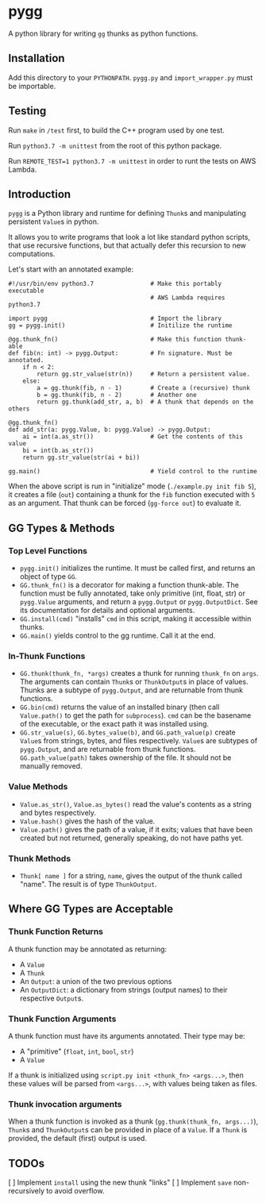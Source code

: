 # pygg

A python library for writing `gg` thunks as python functions.

## Installation

Add this directory to your `PYTHONPATH`. `pygg.py` and `import_wrapper.py`
must be importable.

## Testing

Run `make` in `/test` first, to build the C++ program used by one test.

Run `python3.7 -m unittest` from the root of this python package.

Run `REMOTE_TEST=1 python3.7 -m unittest` in order to runt the tests on AWS
Lambda.

## Introduction

`pygg` is a Python library and runtime for defining `Thunk`s and manipulating
persistent `Value`s in python.

It allows you to write programs that look a lot like standard python scripts,
that use recursive functions, but that actually defer this recursion to new
computations.

Let's start with an annotated example:

```
#!/usr/bin/env python3.7                # Make this portably executable
                                        # AWS Lambda requires python3.7

import pygg                             # Import the library
gg = pygg.init()                        # Initilize the runtime

@gg.thunk_fn()                          # Make this function thunk-able
def fib(n: int) -> pygg.Output:         # Fn signature. Must be annotated.
    if n < 2:
        return gg.str_value(str(n))     # Return a persistent value.
    else:
        a = gg.thunk(fib, n - 1)        # Create a (recursive) thunk
        b = gg.thunk(fib, n - 2)        # Another one
        return gg.thunk(add_str, a, b)  # A thunk that depends on the others

@gg.thunk_fn()
def add_str(a: pygg.Value, b: pygg.Value) -> pygg.Output:
    ai = int(a.as_str())                # Get the contents of this value
    bi = int(b.as_str())
    return gg.str_value(str(ai + bi))

gg.main()                               # Yield control to the runtime
```

When the above script is run in "initialize" mode (`./example.py init fib 5`),
it creates a file (`out`) containing a thunk for the `fib` function executed
with `5` as an argument. That thunk can be forced (`gg-force out`) to evaluate
it.

## GG Types & Methods

### Top Level Functions

* `pygg.init()` initializes the runtime. It must be called first, and returns an
   object of type `GG`.
* `GG.thunk_fn()` is a decorator for making a function thunk-able. The
   function must be fully annotated, take only primitive (int, float, str)
   or `pygg.Value` arguments, and return a `pygg.Output` or `pygg.OutputDict`.
   See its documentation for details and optional arguments.
* `GG.install(cmd)` "installs" `cmd` in this script, making it accessible
   within thunks.
* `GG.main()` yields control to the gg runtime. Call it at the end.

### In-Thunk Functions

* `GG.thunk(thunk_fn, *args)` creates a thunk for running `thunk_fn` on
   `args`. The arguments can contain `Thunk`s or `ThunkOutput`s in place of
   values. Thunks are a subtype of `pygg.Output`, and are returnable from
   thunk functions.
* `GG.bin(cmd)` returns the value of an installed binary (then call
   `Value.path()` to get the path for `subprocess`). `cmd` can be the basename
   of the executable, or the exact path it was installed using.
* `GG.str_value(s)`, `GG.bytes_value(b)`, and `GG.path_value(p)` create
  `Value`s from strings, bytes, and files respectively. `Value`s are subtypes
  of `pygg.Output`, and are returnable from thunk functions.
  `GG.path_value(path)` takes ownership of the file. It should not be manually
  removed.

### Value Methods

* `Value.as_str()`, `Value.as_bytes()` read the value's contents as a string
   and bytes respectively.
* `Value.hash()` gives the hash of the value.
* `Value.path()` gives the path of a value, if it exits; values that have been
  created but not returned, generally speaking, do not have paths yet.

### Thunk Methods

* `Thunk[ name ]` for a string, `name`, gives the output of the thunk called
   "name". The result is of type `ThunkOutput`.

## Where GG Types are Acceptable

### Thunk Function Returns

A thunk function may be annotated as returning:

* A `Value`
* A `Thunk`
* An `Output`: a union of the two previous options
* An `OutputDict`: a dictionary from strings (output names) to their
   respective `Output`s.

### Thunk Function Arguments

A thunk function must have its arguments annotated. Their type may be:

* A "primitive" (`float`, `int`, `bool`, `str`)
* A `Value`

If a thunk is initialized using `script.py init <thunk_fn> <args...>`, then
these values will be parsed from `<args...>`, with values being taken as
files.

### Thunk invocation arguments

When a thunk function is invoked as a thunk (`gg.thunk(thunk_fn, args...)`),
`Thunk`s and `ThunkOutput`s can be provided in place of a `Value`. If a
`Thunk` is provided, the default (first) output is used.

## TODOs

   [ ] Implement `install` using the new thunk "links"
   [ ] Implement `save` non-recursively to avoid overflow.
